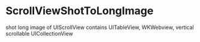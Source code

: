 # ScrollViewShotToLongImage
shot long image of UIScrollView contains UITableView, WKWebview, vertical scrollable UICollectionView
